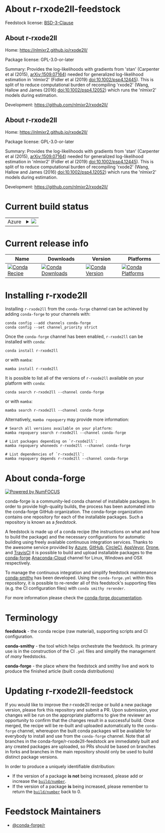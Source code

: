 About r-rxode2ll-feedstock
==========================

Feedstock license: [BSD-3-Clause](https://github.com/conda-forge/r-rxode2ll-feedstock/blob/main/LICENSE.txt)


About r-rxode2ll
----------------

Home: https://nlmixr2.github.io/rxode2ll/

Package license: GPL-3.0-or-later

Summary: Provides the log-likelihoods with gradients from 'stan' (Carpenter et al (2015), <arXiv:1509.07164>) needed for generalized log-likelihood estimation in 'nlmixr2' (Fidler et al (2019) <doi:10.1002/psp4.12445>). This is split of to reduce computational burden of recompiling 'rxode2' (Wang, Hallow and James (2016) <doi:10.1002/psp4.12052>) which runs the 'nlmixr2' models during estimation.

Development: https://github.com/nlmixr2/rxode2ll/

About r-rxode2ll
----------------

Home: https://nlmixr2.github.io/rxode2ll/

Package license: GPL-3.0-or-later

Summary: Provides the log-likelihoods with gradients from 'stan' (Carpenter et al (2015), <arXiv:1509.07164>) needed for generalized log-likelihood estimation in 'nlmixr2' (Fidler et al (2019) <doi:10.1002/psp4.12445>). This is split of to reduce computational burden of recompiling 'rxode2' (Wang, Hallow and James (2016) <doi:10.1002/psp4.12052>) which runs the 'nlmixr2' models during estimation.

Development: https://github.com/nlmixr2/rxode2ll/

Current build status
====================


<table>
    
  <tr>
    <td>Azure</td>
    <td>
      <details>
        <summary>
          <a href="https://dev.azure.com/conda-forge/feedstock-builds/_build/latest?definitionId=20523&branchName=main">
            <img src="https://dev.azure.com/conda-forge/feedstock-builds/_apis/build/status/r-rxode2ll-feedstock?branchName=main">
          </a>
        </summary>
        <table>
          <thead><tr><th>Variant</th><th>Status</th></tr></thead>
          <tbody><tr>
              <td>linux_64_r_base4.2</td>
              <td>
                <a href="https://dev.azure.com/conda-forge/feedstock-builds/_build/latest?definitionId=20523&branchName=main">
                  <img src="https://dev.azure.com/conda-forge/feedstock-builds/_apis/build/status/r-rxode2ll-feedstock?branchName=main&jobName=linux&configuration=linux%20linux_64_r_base4.2" alt="variant">
                </a>
              </td>
            </tr><tr>
              <td>linux_64_r_base4.3</td>
              <td>
                <a href="https://dev.azure.com/conda-forge/feedstock-builds/_build/latest?definitionId=20523&branchName=main">
                  <img src="https://dev.azure.com/conda-forge/feedstock-builds/_apis/build/status/r-rxode2ll-feedstock?branchName=main&jobName=linux&configuration=linux%20linux_64_r_base4.3" alt="variant">
                </a>
              </td>
            </tr><tr>
              <td>osx_64_r_base4.2</td>
              <td>
                <a href="https://dev.azure.com/conda-forge/feedstock-builds/_build/latest?definitionId=20523&branchName=main">
                  <img src="https://dev.azure.com/conda-forge/feedstock-builds/_apis/build/status/r-rxode2ll-feedstock?branchName=main&jobName=osx&configuration=osx%20osx_64_r_base4.2" alt="variant">
                </a>
              </td>
            </tr><tr>
              <td>osx_64_r_base4.3</td>
              <td>
                <a href="https://dev.azure.com/conda-forge/feedstock-builds/_build/latest?definitionId=20523&branchName=main">
                  <img src="https://dev.azure.com/conda-forge/feedstock-builds/_apis/build/status/r-rxode2ll-feedstock?branchName=main&jobName=osx&configuration=osx%20osx_64_r_base4.3" alt="variant">
                </a>
              </td>
            </tr><tr>
              <td>win_64</td>
              <td>
                <a href="https://dev.azure.com/conda-forge/feedstock-builds/_build/latest?definitionId=20523&branchName=main">
                  <img src="https://dev.azure.com/conda-forge/feedstock-builds/_apis/build/status/r-rxode2ll-feedstock?branchName=main&jobName=win&configuration=win%20win_64_" alt="variant">
                </a>
              </td>
            </tr>
          </tbody>
        </table>
      </details>
    </td>
  </tr>
</table>

Current release info
====================

| Name | Downloads | Version | Platforms |
| --- | --- | --- | --- |
| [![Conda Recipe](https://img.shields.io/badge/recipe-r--rxode2ll-green.svg)](https://anaconda.org/conda-forge/r-rxode2ll) | [![Conda Downloads](https://img.shields.io/conda/dn/conda-forge/r-rxode2ll.svg)](https://anaconda.org/conda-forge/r-rxode2ll) | [![Conda Version](https://img.shields.io/conda/vn/conda-forge/r-rxode2ll.svg)](https://anaconda.org/conda-forge/r-rxode2ll) | [![Conda Platforms](https://img.shields.io/conda/pn/conda-forge/r-rxode2ll.svg)](https://anaconda.org/conda-forge/r-rxode2ll) |

Installing r-rxode2ll
=====================

Installing `r-rxode2ll` from the `conda-forge` channel can be achieved by adding `conda-forge` to your channels with:

```
conda config --add channels conda-forge
conda config --set channel_priority strict
```

Once the `conda-forge` channel has been enabled, `r-rxode2ll` can be installed with `conda`:

```
conda install r-rxode2ll
```

or with `mamba`:

```
mamba install r-rxode2ll
```

It is possible to list all of the versions of `r-rxode2ll` available on your platform with `conda`:

```
conda search r-rxode2ll --channel conda-forge
```

or with `mamba`:

```
mamba search r-rxode2ll --channel conda-forge
```

Alternatively, `mamba repoquery` may provide more information:

```
# Search all versions available on your platform:
mamba repoquery search r-rxode2ll --channel conda-forge

# List packages depending on `r-rxode2ll`:
mamba repoquery whoneeds r-rxode2ll --channel conda-forge

# List dependencies of `r-rxode2ll`:
mamba repoquery depends r-rxode2ll --channel conda-forge
```


About conda-forge
=================

[![Powered by
NumFOCUS](https://img.shields.io/badge/powered%20by-NumFOCUS-orange.svg?style=flat&colorA=E1523D&colorB=007D8A)](https://numfocus.org)

conda-forge is a community-led conda channel of installable packages.
In order to provide high-quality builds, the process has been automated into the
conda-forge GitHub organization. The conda-forge organization contains one repository
for each of the installable packages. Such a repository is known as a *feedstock*.

A feedstock is made up of a conda recipe (the instructions on what and how to build
the package) and the necessary configurations for automatic building using freely
available continuous integration services. Thanks to the awesome service provided by
[Azure](https://azure.microsoft.com/en-us/services/devops/), [GitHub](https://github.com/),
[CircleCI](https://circleci.com/), [AppVeyor](https://www.appveyor.com/),
[Drone](https://cloud.drone.io/welcome), and [TravisCI](https://travis-ci.com/)
it is possible to build and upload installable packages to the
[conda-forge](https://anaconda.org/conda-forge) [Anaconda-Cloud](https://anaconda.org/)
channel for Linux, Windows and OSX respectively.

To manage the continuous integration and simplify feedstock maintenance
[conda-smithy](https://github.com/conda-forge/conda-smithy) has been developed.
Using the ``conda-forge.yml`` within this repository, it is possible to re-render all of
this feedstock's supporting files (e.g. the CI configuration files) with ``conda smithy rerender``.

For more information please check the [conda-forge documentation](https://conda-forge.org/docs/).

Terminology
===========

**feedstock** - the conda recipe (raw material), supporting scripts and CI configuration.

**conda-smithy** - the tool which helps orchestrate the feedstock.
                   Its primary use is in the construction of the CI ``.yml`` files
                   and simplify the management of *many* feedstocks.

**conda-forge** - the place where the feedstock and smithy live and work to
                  produce the finished article (built conda distributions)


Updating r-rxode2ll-feedstock
=============================

If you would like to improve the r-rxode2ll recipe or build a new
package version, please fork this repository and submit a PR. Upon submission,
your changes will be run on the appropriate platforms to give the reviewer an
opportunity to confirm that the changes result in a successful build. Once
merged, the recipe will be re-built and uploaded automatically to the
`conda-forge` channel, whereupon the built conda packages will be available for
everybody to install and use from the `conda-forge` channel.
Note that all branches in the conda-forge/r-rxode2ll-feedstock are
immediately built and any created packages are uploaded, so PRs should be based
on branches in forks and branches in the main repository should only be used to
build distinct package versions.

In order to produce a uniquely identifiable distribution:
 * If the version of a package **is not** being increased, please add or increase
   the [``build/number``](https://docs.conda.io/projects/conda-build/en/latest/resources/define-metadata.html#build-number-and-string).
 * If the version of a package **is** being increased, please remember to return
   the [``build/number``](https://docs.conda.io/projects/conda-build/en/latest/resources/define-metadata.html#build-number-and-string)
   back to 0.

Feedstock Maintainers
=====================

* [@conda-forge/r](https://github.com/conda-forge/r/)

